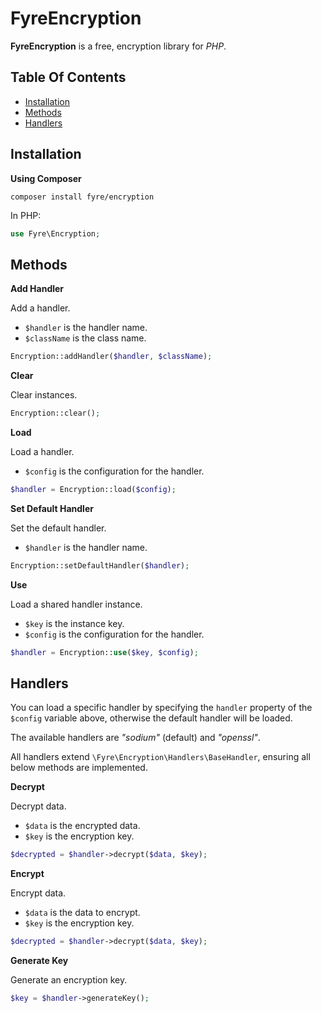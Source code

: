 # FyreEncryption

**FyreEncryption** is a free, encryption library for *PHP*.


## Table Of Contents
- [Installation](#installation)
- [Methods](#methods)
- [Handlers](#handlers)



## Installation

**Using Composer**

```
composer install fyre/encryption
```

In PHP:

```php
use Fyre\Encryption;
```


## Methods

**Add Handler**

Add a handler.

- `$handler` is the handler name.
- `$className` is the class name.

```php
Encryption::addHandler($handler, $className);
```

**Clear**

Clear instances.

```php
Encryption::clear();
```

**Load**

Load a handler.

- `$config` is the configuration for the handler.

```php
$handler = Encryption::load($config);
```

**Set Default Handler**

Set the default handler.

- `$handler` is the handler name.

```php
Encryption::setDefaultHandler($handler);
```

**Use**

Load a shared handler instance.

- `$key` is the instance key.
- `$config` is the configuration for the handler.

```php
$handler = Encryption::use($key, $config);
```


## Handlers

You can load a specific handler by specifying the `handler` property of the `$config` variable above, otherwise the default handler will be loaded.

The available handlers are *"sodium"* (default) and *"openssl"*.

All handlers extend `\Fyre\Encryption\Handlers\BaseHandler`, ensuring all below methods are implemented.

**Decrypt**

Decrypt data.

- `$data` is the encrypted data.
- `$key` is the encryption key.

```php
$decrypted = $handler->decrypt($data, $key);
```

**Encrypt**

Encrypt data.

- `$data` is the data to encrypt.
- `$key` is the encryption key.

```php
$decrypted = $handler->decrypt($data, $key);
```

**Generate Key**

Generate an encryption key.

```php
$key = $handler->generateKey();
```